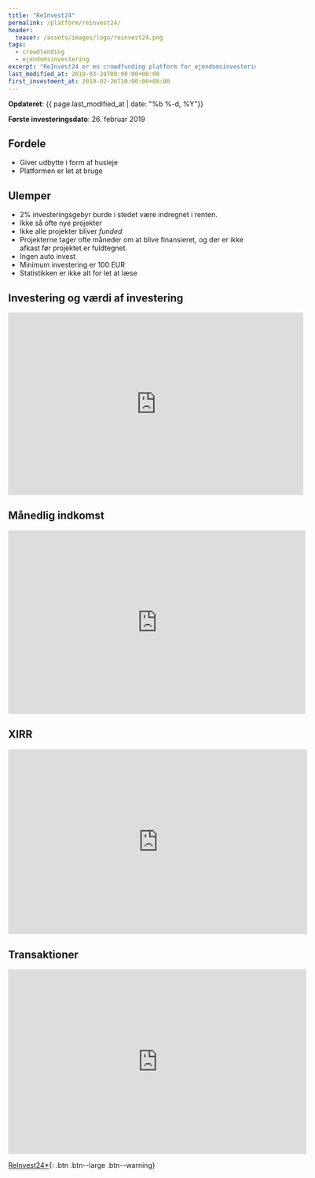 ```yaml
---
title: "ReInvest24"
permalink: /platform/reinvest24/
header:
  teaser: /assets/images/logo/reinvest24.png
tags:
  - crowdlending
  - ejendomsinvestering
excerpt: "ReInvest24 er en crowdfunding platform for ejendomsinvesteringer hvor du kan investere i ejendomme i Estland."
last_modified_at: 2019-03-24T00:00:00+08:00
first_investment_at: 2019-02-26T10:00:00+08:00
---
```


**Opdateret**: {{ page.last_modified_at | date: "%b %-d, %Y"}}

**Første investeringsdato**: 26. februar 2019

## Fordele

- Giver udbytte i form af husleje
- Platformen er let at bruge

## Ulemper 

- 2% investeringsgebyr burde i stedet være indregnet i renten.
- Ikke så ofte nye projekter
- Ikke alle projekter bliver _funded_
- Projekterne tager ofte måneder om at blive finansieret, og der er ikke afkast før projektet er fuldtegnet.
- Ingen auto invest
- Minimum investering er 100 EUR
- Statistikken er ikke alt for let at læse

## Investering og værdi af investering

<iframe width="601" height="371" seamless frameborder="0" scrolling="no" src="https://docs.google.com/spreadsheets/d/e/2PACX-1vQKZZbdj1cM5A4yCXjtjhxowXHoMhioXI-OR-mEPmmGgqQhcSr250VUM8SGVvRkWZziWUYleizmqAC2/pubchart?oid=1262703783&amp;format=image"></iframe>

## Månedlig indkomst

<iframe width="605" height="373" seamless frameborder="0" scrolling="no" src="https://docs.google.com/spreadsheets/d/e/2PACX-1vQKZZbdj1cM5A4yCXjtjhxowXHoMhioXI-OR-mEPmmGgqQhcSr250VUM8SGVvRkWZziWUYleizmqAC2/pubchart?oid=1688660005&amp;format=image"></iframe>

## XIRR

<iframe width="609" height="376" seamless frameborder="0" scrolling="no" src="https://docs.google.com/spreadsheets/d/e/2PACX-1vQKZZbdj1cM5A4yCXjtjhxowXHoMhioXI-OR-mEPmmGgqQhcSr250VUM8SGVvRkWZziWUYleizmqAC2/pubchart?oid=1956537328&amp;format=image"></iframe>

## Transaktioner

<iframe width="607" height="376" seamless frameborder="0" scrolling="no" src="https://docs.google.com/spreadsheets/d/e/2PACX-1vQKZZbdj1cM5A4yCXjtjhxowXHoMhioXI-OR-mEPmmGgqQhcSr250VUM8SGVvRkWZziWUYleizmqAC2/pubchart?oid=1257790932&amp;format=image"></iframe>

[ReInvest24\*](/go/reinvest24/){: .btn .btn--large .btn--warning}
